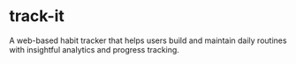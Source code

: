# track-it
A web-based habit tracker that helps users build and maintain daily routines with insightful analytics and progress tracking.
